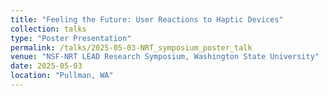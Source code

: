 ```yaml
---
title: "Feeling the Future: User Reactions to Haptic Devices"
collection: talks
type: "Poster Presentation"
permalink: /talks/2025-05-03-NRT_symposium_poster_talk
venue: "NSF-NRT LEAD Research Symposium, Washington State University"
date: 2025-05-03
location: "Pullman, WA"
---
```

<!--
[More information here](http://example2.com)

This is a description of your talk, which is a markdown files that can be all markdown-ified like any other post. Yay markdown!
